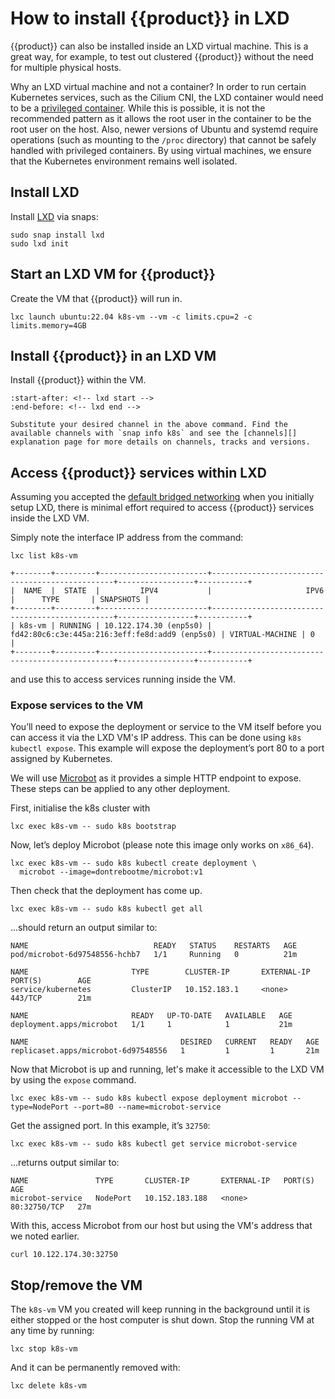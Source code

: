 # How to install {{product}} in LXD

{{product}} can also be installed inside an LXD virtual machine. This is a
great way, for example, to test out clustered {{product}} without the
need for multiple physical hosts.

Why an LXD virtual machine and not a container?
In order to run certain Kubernetes services, such as the Cilium CNI, the LXD
container would need to be a [privileged container]. While this is possible, it
is not the recommended pattern as it allows the root
user in the container to be the root user on the host. Also, newer versions of
Ubuntu and systemd require operations (such as mounting to the `/proc`
directory) that cannot be safely handled with privileged containers. By using
virtual machines, we ensure that the Kubernetes environment remains well
isolated.

## Install LXD

Install [LXD] via snaps:

```
sudo snap install lxd
sudo lxd init
```

## Start an LXD VM for {{product}}

Create the VM that {{product}} will run in.

```
lxc launch ubuntu:22.04 k8s-vm --vm -c limits.cpu=2 -c limits.memory=4GB
```

## Install {{product}} in an LXD VM

Install {{product}} within the VM.

```{literalinclude} ../../../_parts/install.md
:start-after: <!-- lxd start -->
:end-before: <!-- lxd end -->
```

```{note}
Substitute your desired channel in the above command. Find the
available channels with `snap info k8s` and see the [channels][]
explanation page for more details on channels, tracks and versions.
```

## Access {{product}} services within LXD

Assuming you accepted the [default bridged
networking][default-bridged-networking] when you initially setup LXD, there is
minimal effort required to access {{product}} services inside the LXD VM.

Simply note the interface IP address from the command:

<!-- markdownlint-disable -->
```
lxc list k8s-vm
```
```
+--------+---------+------------------------+------------------------------------------------+-----------------+-----------+
|  NAME  |  STATE  |         IPV4           |                     IPV6                       |      TYPE       | SNAPSHOTS |
+--------+---------+------------------------+------------------------------------------------+-----------------+-----------+
| k8s-vm | RUNNING | 10.122.174.30 (enp5s0) | fd42:80c6:c3e:445a:216:3eff:fe8d:add9 (enp5s0) | VIRTUAL-MACHINE | 0         |
+--------+---------+------------------------+------------------------------------------------+-----------------+-----------+
```

<!-- markdownlint-restore -->

and use this to access services running inside the VM.

### Expose services to the VM

You’ll need to expose the deployment or service to the VM itself before
you can access it via the LXD VM's IP address. This can be done using
`k8s kubectl expose`. This example will expose the deployment’s port 80 to a
port assigned by Kubernetes.

We will use [Microbot] as it provides a simple HTTP endpoint
to expose. These steps can be applied to any other deployment.

First, initialise the k8s cluster with

```
lxc exec k8s-vm -- sudo k8s bootstrap
```

Now, let’s deploy Microbot (please note this image only works on `x86_64`).

```
lxc exec k8s-vm -- sudo k8s kubectl create deployment \
  microbot --image=dontrebootme/microbot:v1
```

Then check that the deployment has come up.

```
lxc exec k8s-vm -- sudo k8s kubectl get all
```

...should return an output similar to:

<!-- markdownlint-disable -->
```
NAME                            READY   STATUS    RESTARTS   AGE
pod/microbot-6d97548556-hchb7   1/1     Running   0          21m

NAME                       TYPE        CLUSTER-IP       EXTERNAL-IP   PORT(S)        AGE
service/kubernetes         ClusterIP   10.152.183.1     <none>        443/TCP        21m

NAME                       READY   UP-TO-DATE   AVAILABLE   AGE
deployment.apps/microbot   1/1     1            1           21m

NAME                                  DESIRED   CURRENT   READY   AGE
replicaset.apps/microbot-6d97548556   1         1         1       21m
```
<!-- markdownlint-restore -->

Now that Microbot is up and running, let's make it accessible to the LXD
VM by using the `expose` command.

<!-- markdownlint-disable -->

```
lxc exec k8s-vm -- sudo k8s kubectl expose deployment microbot --type=NodePort --port=80 --name=microbot-service
```

<!-- markdownlint-restore -->

Get the assigned port. In this example, it’s `32750`:

```
lxc exec k8s-vm -- sudo k8s kubectl get service microbot-service
```

...returns output similar to:

```
NAME               TYPE       CLUSTER-IP       EXTERNAL-IP   PORT(S)        AGE
microbot-service   NodePort   10.152.183.188   <none>        80:32750/TCP   27m
```

With this, access Microbot from our host but using the VM's address that we
noted earlier.

```
curl 10.122.174.30:32750
```

## Stop/remove the VM

The `k8s-vm` VM you created will keep running in the background until it is
either stopped or the host computer is shut down. Stop the running VM at any
time by running:

```
lxc stop k8s-vm
```

And it can be permanently removed with:

```
lxc delete k8s-vm
```

[LXD]: https://canonical.com/lxd
[default-bridged-networking]: https://documentation.ubuntu.com/lxd/en/latest/reference/network_bridge/
[Microbot]: https://github.com/dontrebootme/docker-microbot
[channels]: ../../explanation/channels
[privileged container]: https://documentation.ubuntu.com/server/how-to/containers/lxd-containers/index.html#uid-mappings-and-privileged-containers
